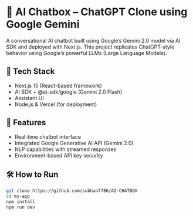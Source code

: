 # 💬 AI Chatbox – ChatGPT Clone using Google Gemini

A conversational AI chatbot built using Google’s Gemini 2.0 model via AI SDK and deployed with Next.js. This project replicates ChatGPT-style behavior using Google’s powerful LLMs (Large Language Models).

## 🚀 Tech Stack
- Next.js 15 (React-based framework)
- AI SDK + @ai-sdk/google (Gemini 2.0 Flash)
- Assistant UI
- Node.js & Vercel (for deployment)

## 🧠 Features
- Real-time chatbot interface
- Integrated Google Generative AI API (Gemini 2.0)
- NLP capabilities with streamed responses
- Environment-based API key security

## 🛠️ How to Run

```bash
git clone https://github.com/subhan7786/AI-CHATBOX
cd my-app
npm install
npm run dev
